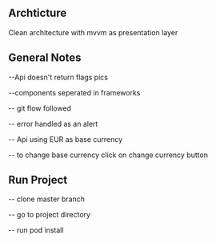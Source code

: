 ## Archticture  
Clean architecture with mvvm as presentation layer
## General Notes
--Api doesn't return flags pics

--components seperated in frameworks

-- git flow followed

-- error handled as an alert 

-- Api using EUR as base currency 

-- to change base currency click on change currency button

## Run Project 
-- clone master branch

-- go to project directory
 
-- run pod install


